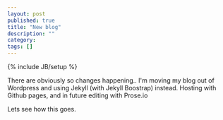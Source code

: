 ```yaml
---
layout: post
published: true
title: "New blog"
description: ""
category: 
tags: []
---
```


{% include JB/setup %}

There are obviously so changes happening..
I'm moving my blog out of Wordpress and using Jekyll (with Jekyll Boostrap) instead. Hosting with Github pages, and in future editing with Prose.io

Lets see how this goes.
